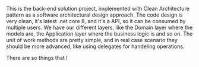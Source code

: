 This is the back-end solution project, implemented with Clean Architecture pattern as a software architectural design approach.
The code design is very clean, it's latest .net core 8, and it's a API, so it can be consumed by multiple users.
We have our different layers, like the Domain layer where the models are, the Application layer where the business logic is and so on.
The unit of work methods are pretty simple, and in real case scenario they should be more advanced, like using delegates for handeling operations.

There are so things that I 
